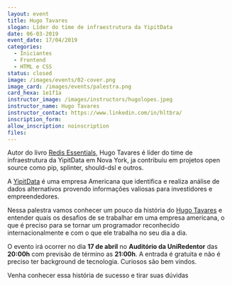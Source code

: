 ```yaml
---
layout: event
title: Hugo Tavares
slogan: Líder do time de infraestrutura da YipitData
date: 06-03-2019
event_date: 17/04/2019
categories:
  - Iniciantes
  - Frontend
  - HTML e CSS
status: closed
image: /images/events/02-cover.png
image_card: /images/events/palestra.png
card_hexa: 1e1f1a
instructor_image: /images/instructors/hugolopes.jpeg
instructor_name: Hugo Tavares
instructor_contact: https://www.linkedin.com/in/hltbra/
inscription_form: 
allow_inscription: noinscription
files: 
---
```



Autor do livro [Redis Essentials](https://www.amazon.com/Redis-Essentials-Maxwell-Dayvson-Silva-ebook/dp/B00ZXFCFLO), Hugo Tavares é líder do time de infraestrutura da YipitData em Nova York, ja contribuiu em projetos open source como pip, splinter, should-dsl e outros.

A [YipitData](https://www.yipitdata.com/) é uma empresa Americana que identifica e realiza análise de dados alternativos provendo informações valiosas para investidores e empreendedores. 

Nessa palestra vamos conhecer um pouco da história do [Hugo Tavares](https://www.linkedin.com/in/hltbra/) e entender quais os desafios de se trabalhar em uma empresa americana, o que é preciso para se tornar um programador reconhecido internacionalmente e com o que ele trabalha no seu dia a dia.

O evento irá ocorrer no dia **17 de abril** no **Auditório da UniRedentor** das **20:00h** com previsão de término as **21:00h**. A entrada é gratuita e não é preciso ter background de tecnologia. Curiosos são bem vindos. 

Venha conhecer essa história de sucesso e tirar suas dúvidas